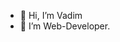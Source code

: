 - 👋 Hi, I’m Vadim
- 👀 I’m  Web-Developer.


<!---
wadush/wadush is a ✨ special ✨ repository because its `README.md` (this file) appears on your GitHub profile.
You can click the Preview link to take a look at your changes.
--->
